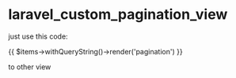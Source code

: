 # laravel_custom_pagination_view
just use this code:

{{ $items->withQueryString()->render('pagination') }}

to other view
